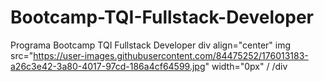 # Bootcamp-TQI-Fullstack-Developer
Programa Bootcamp TQI Fullstack Developer
div align="center"
img src="https://user-images.githubusercontent.com/84475252/176013183-a26c3e42-3a80-4017-97cd-186a4cf64599.jpg" width="0px" /
/div
